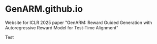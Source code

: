 # GenARM.github.io
Website for ICLR 2025 paper "GenARM: Reward Guided Generation with Autoregressive Reward Model for Test-Time Alignment"

Test